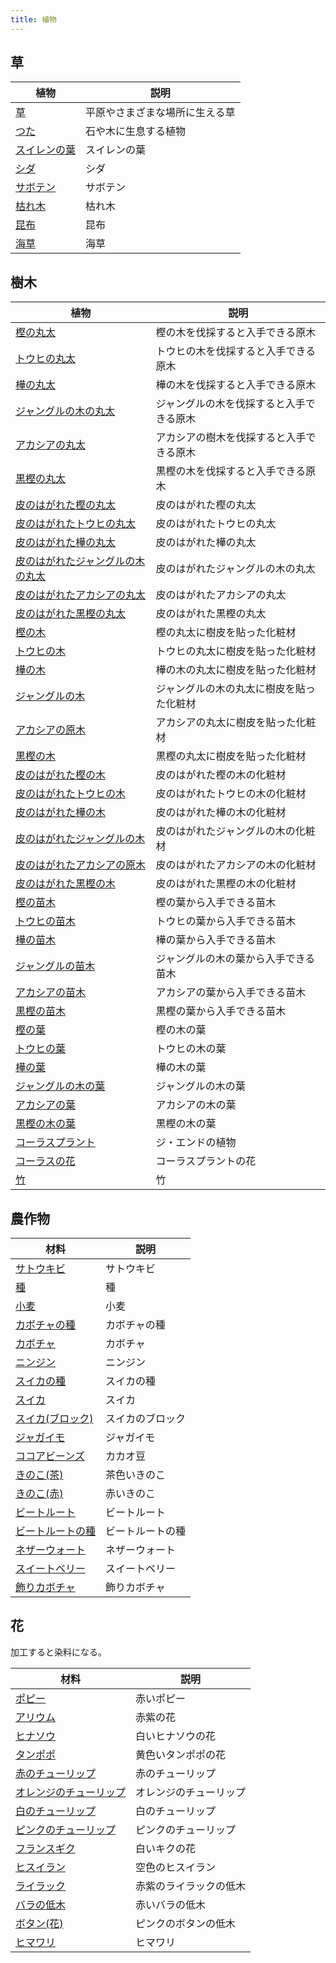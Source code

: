 ```yaml
---
title: 植物
---
```

## 草

|植物|説明|
|---|---|
|[草](草)|平原やさまざまな場所に生える草|
|[つた](つた)|石や木に生息する植物|
|[スイレンの葉](スイレンの葉)|スイレンの葉|
|[シダ](シダ)|シダ|
|[サボテン](サボテン)|サボテン|
|[枯れ木](枯れ木)|枯れ木|
|[昆布](昆布)|昆布|
|[海草](海草)|海草|

## 樹木

|植物|説明|
|---|---|
|[樫の丸太](樫の丸太)|樫の木を伐採すると入手できる原木|
|[トウヒの丸太](トウヒの丸太)|トウヒの木を伐採すると入手できる原木|
|[樺の丸太](樺の丸太)|樺の木を伐採すると入手できる原木|
|[ジャングルの木の丸太](ジャングルの木の丸太)|ジャングルの木を伐採すると入手できる原木|
|[アカシアの丸太](アカシアの丸太)|アカシアの樹木を伐採すると入手できる原木|
|[黒樫の丸太](黒樫の丸太)|黒樫の木を伐採すると入手できる原木|
|[皮のはがれた樫の丸太](皮のはがれた樫の丸太)|皮のはがれた樫の丸太|
|[皮のはがれたトウヒの丸太](皮のはがれたトウヒの丸太)|皮のはがれたトウヒの丸太|
|[皮のはがれた樺の丸太](皮のはがれた樺の丸太)|皮のはがれた樺の丸太|
|[皮のはがれたジャングルの木の丸太](皮のはがれたジャングルの木の丸太)|皮のはがれたジャングルの木の丸太|
|[皮のはがれたアカシアの丸太](皮のはがれたアカシアの丸太)|皮のはがれたアカシアの丸太|
|[皮のはがれた黒樫の丸太](皮のはがれた黒樫の丸太)|皮のはがれた黒樫の丸太|
|[樫の木](樫の木)|樫の丸太に樹皮を貼った化粧材|
|[トウヒの木](トウヒの木)|トウヒの丸太に樹皮を貼った化粧材|
|[樺の木](樺の木)|樺の木の丸太に樹皮を貼った化粧材|
|[ジャングルの木](ジャングルの木)|ジャングルの木の丸太に樹皮を貼った化粧材|
|[アカシアの原木](アカシアの原木)|アカシアの丸太に樹皮を貼った化粧材|
|[黒樫の木](黒樫の木)|黒樫の丸太に樹皮を貼った化粧材|
|[皮のはがれた樫の木](皮のはがれた樫の木)|皮のはがれた樫の木の化粧材|
|[皮のはがれたトウヒの木](皮のはがれたトウヒの木)|皮のはがれたトウヒの木の化粧材|
|[皮のはがれた樺の木](皮のはがれた樺の木)|皮のはがれた樺の木の化粧材|
|[皮のはがれたジャングルの木](皮のはがれたジャングルの木)|皮のはがれたジャングルの木の化粧材|
|[皮のはがれたアカシアの原木](皮のはがれたアカシアの原木)|皮のはがれたアカシアの木の化粧材|
|[皮のはがれた黒樫の木](皮のはがれた黒樫の木)|皮のはがれた黒樫の木の化粧材|
|[樫の苗木](樫の苗木)|樫の葉から入手できる苗木|
|[トウヒの苗木](トウヒの苗木)|トウヒの葉から入手できる苗木|
|[樺の苗木](樺の苗木)|樺の葉から入手できる苗木|
|[ジャングルの苗木](ジャングルの苗木)|ジャングルの木の葉から入手できる苗木|
|[アカシアの苗木](アカシアの苗木)|アカシアの葉から入手できる苗木|
|[黒樫の苗木](黒樫の苗木)|黒樫の葉から入手できる苗木|
|[樫の葉](樫の葉)|樫の木の葉|
|[トウヒの葉](トウヒの葉)|トウヒの木の葉|
|[樺の葉](樺の葉)|樺の木の葉|
|[ジャングルの木の葉](ジャングルの木の葉)|ジャングルの木の葉|
|[アカシアの葉](アカシアの葉)|アカシアの木の葉|
|[黒樫の木の葉](黒樫の木の葉)|黒樫の木の葉|
|[コーラスプラント](コーラスプラント)|ジ・エンドの植物|
|[コーラスの花](コーラスの花)|コーラスプラントの花|
|[竹](竹)|竹|

## 農作物

|材料|説明|
|---|---|
|[サトウキビ](サトウキビ)|サトウキビ|
|[種](種)|種|
|[小麦](小麦)|小麦|
|[カボチャの種](カボチャの種)|カボチャの種|
|[カボチャ](カボチャ)|カボチャ|
|[ニンジン](ニンジン)|ニンジン|
|[スイカの種](スイカの種)|スイカの種|
|[スイカ](スイカ)|スイカ|
|[スイカ(ブロック)](スイカ(ブロック))|スイカのブロック|
|[ジャガイモ](ジャガイモ)|ジャガイモ|
|[ココアビーンズ](ココアビーンズ)|カカオ豆|
|[きのこ(茶)](きのこ(茶))|茶色いきのこ|
|[きのこ(赤)](きのこ(赤))|赤いきのこ|
|[ビートルート](ビートルート)|ビートルート|
|[ビートルートの種](ビートルートの種)|ビートルートの種|
|[ネザーウォート](ネザーウォート)|ネザーウォート|
|[スイートベリー](スイートベリー)|スイートベリー|
|[飾りカボチャ](飾りカボチャ)|飾りカボチャ|

## 花

加工すると染料になる。

|材料|説明|
|---|---|
|[ポピー](ポピー)|赤いポピー|
|[アリウム](アリウム)|赤紫の花|
|[ヒナソウ](ヒナソウ)|白いヒナソウの花|
|[タンポポ](タンポポ)|黄色いタンポポの花|
|[赤のチューリップ](赤のチューリップ)|赤のチューリップ|
|[オレンジのチューリップ](オレンジのチューリップ)|オレンジのチューリップ|
|[白のチューリップ](白のチューリップ)|白のチューリップ|
|[ピンクのチューリップ](ピンクのチューリップ)|ピンクのチューリップ|
|[フランスギク](フランスギク)|白いキクの花|
|[ヒスイラン](ヒスイラン)|空色のヒスイラン|
|[ライラック](ライラック)|赤紫のライラックの低木|
|[バラの低木](バラの低木)|赤いバラの低木|
|[ボタン(花)](ボタン(花))|ピンクのボタンの低木|
|[ヒマワリ](ヒマワリ)|ヒマワリ|

